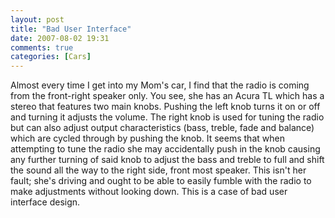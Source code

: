 ```yaml
---
layout: post
title: "Bad User Interface"
date: 2007-08-02 19:31
comments: true
categories: [Cars]
---
```

Almost every time I get into my Mom's car, I find that the radio is coming from the front-right speaker only.  You see, she has an Acura TL which has a stereo that features two main knobs.  Pushing the left knob turns it on or off and turning it adjusts the volume.  The right knob is used for tuning the radio but can also adjust output characteristics (bass, treble, fade and balance) which are cycled through by pushing the knob.  It seems that when attempting to tune the radio she may accidentally push in the knob causing any further turning of said knob to adjust the bass and treble to full and shift the sound all the way to the right side, front most speaker.  This isn't her fault; she's driving and ought to be able to easily fumble with the radio to make adjustments without looking down.  This is a case of bad user interface design.

